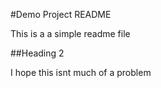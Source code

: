 #Demo Project README

This is a a simple readme file

##Heading 2

I hope this isnt much of a problem